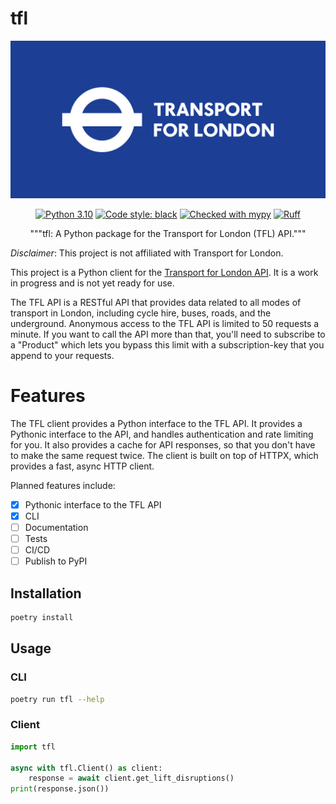 # tfl

<div align="center">

![TFL-Image.jpg](assets%2FTFL-Image.jpg)

[![Python 3.10](https://img.shields.io/badge/python-3.10-blue.svg)](https://www.python.org/downloads/release/python-3100/)
[![Code style: black](https://img.shields.io/badge/code%20style-black-000000.svg)](https://github.com/psf/black)
[![Checked with mypy](http://www.mypy-lang.org/static/mypy_badge.svg)](http://mypy-lang.org/)
[![Ruff](https://img.shields.io/endpoint?url=https://raw.githubusercontent.com/charliermarsh/ruff/main/assets/badge/v1.json)](https://github.com/charliermarsh/ruff)

"""tfl: A Python package for the Transport for London (TFL) API."""

</div>

*Disclaimer*: This project is not affiliated with Transport for London.

This project is a Python client for the [Transport for London API](https://api-portal.tfl.gov.uk). It is a work in
progress and is not yet ready for use.

The TFL API is a RESTful API that provides data related to all modes of transport in London, including cycle hire,
buses, roads, and the underground. Anonymous access to the TFL API is limited to 50 requests a minute. If you want to
call the API more than that, you'll need to subscribe to a "Product" which lets you bypass this limit with a
subscription-key that you append to your requests.

# Features
The TFL client provides a Python interface to the TFL API. It provides a Pythonic interface to the API, and handles
authentication and rate limiting for you. It also provides a cache for API responses, so that you don't have to make
the same request twice. The client is built on top of HTTPX, which provides a fast, async HTTP client.

Planned features include:
- [x] Pythonic interface to the TFL API
- [x] CLI
- [ ] Documentation
- [ ] Tests
- [ ] CI/CD
- [ ] Publish to PyPI

## Installation

```bash
poetry install
```

## Usage

### CLI

```bash
poetry run tfl --help
```

### Client

```python
import tfl

async with tfl.Client() as client:
    response = await client.get_lift_disruptions()
print(response.json())
```
